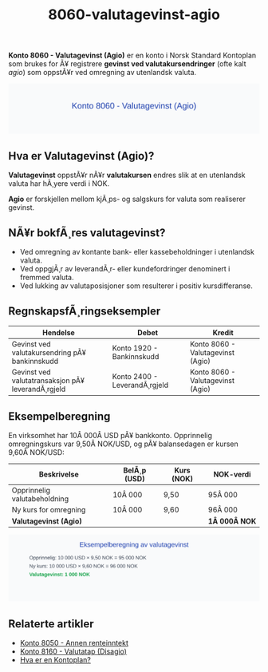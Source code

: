 ﻿---
title: "8060-valutagevinst-agio"
meta_title: "8060-valutagevinst-agio"
meta_description: '**Konto 8060 - Valutagevinst (Agio)** er en konto i Norsk Standard Kontoplan som brukes for Ã¥ registrere **gevinst ved valutakursendringer** (ofte kalt *agio*)...'
slug: 8060-valutagevinst-agio
type: blog
layout: pages/single
---

**Konto 8060 - Valutagevinst (Agio)** er en konto i Norsk Standard Kontoplan som brukes for Ã¥ registrere **gevinst ved valutakursendringer** (ofte kalt *agio*) som oppstÃ¥r ved omregning av utenlandsk valuta.

![Illustrasjon av konto 8060 valutagevinst (agio)](8060-valutagevinst-agio-image.svg)

## Hva er Valutagevinst (Agio)?

**Valutagevinst** oppstÃ¥r nÃ¥r **valutakursen** endres slik at en utenlandsk valuta har hÃ¸yere verdi i NOK.

**Agio** er forskjellen mellom kjÃ¸ps- og salgskurs for valuta som realiserer gevinst.

## NÃ¥r bokfÃ¸res valutagevinst?

* Ved omregning av kontante bank- eller kassebeholdninger i utenlandsk valuta.
* Ved oppgjÃ¸r av leverandÃ¸r- eller kundefordringer denominert i fremmed valuta.
* Ved lukking av valutaposisjoner som resulterer i positiv kursdifferanse.

## RegnskapsfÃ¸ringseksempler

| Hendelse                                     | Debet                       | Kredit                            |
|----------------------------------------------|-----------------------------|-----------------------------------|
| Gevinst ved valutakursendring pÃ¥ bankinnskudd | Konto 1920 - Bankinnskudd   | Konto 8060 - Valutagevinst (Agio) |
| Gevinst ved valutatransaksjon pÃ¥ leverandÃ¸rgjeld | Konto 2400 - LeverandÃ¸rgjeld | Konto 8060 - Valutagevinst (Agio) |

## Eksempelberegning

En virksomhet har 10Â 000Â USD pÃ¥ bankkonto. Opprinnelig omregningskurs var 9,50Â NOK/USD, og pÃ¥ balansedagen er kursen 9,60Â NOK/USD:

| Beskrivelse                             | BelÃ¸p (USD) | Kurs (NOK) | NOK-verdi      |
|-----------------------------------------|-------------|------------|----------------|
| Opprinnelig valutabeholdning            | 10Â 000      | 9,50       | 95Â 000         |
| Ny kurs for omregning                   | 10Â 000      | 9,60       | 96Â 000         |
| **Valutagevinst (Agio)**                |             |            | **1Â 000Â NOK**  |

![Eksempelberegning av valutagevinst](8060-eksempelberegning.svg)

## Relaterte artikler

* [Konto 8050 - Annen renteinntekt](/blogs/kontoplan/8050-annen-renteinntekt "Konto 8050 - Annen renteinntekt: RegnskapsfÃ¸ring av annen renteinntekt")
* [Konto 8160 - Valutatap (Disagio)](/blogs/kontoplan/8160-valutatap-disagio "Konto 8160 - Valutatap (Disagio)")
* [Hva er en Kontoplan?](/blogs/regnskap/hva-er-kontoplan "Hva er en Kontoplan? Komplett Guide til Kontoplaner i Norsk Regnskap")
